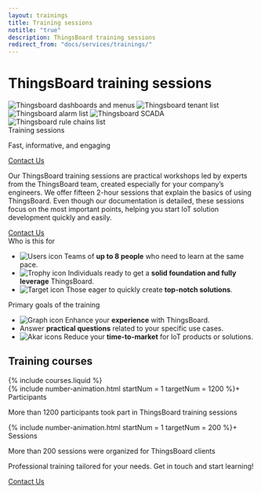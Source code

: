 ```yaml
---
layout: trainings
title: Training sessions
notitle: "true"
description: ThingsBoard training sessions
redirect_from: "docs/services/trainings/"
---
```



<div class="trainings">
    <div class="trainings-hero trainings-wrapper">
        <div class="trainings-hero-top">
            <h1 class="trainings-h1">ThingsBoard training sessions</h1>
            <div class="trainings-hero-top-images">
                <img src="/images/trainings/thingsboard-home-page.png" class="trainings-hero-image" alt="Thingsboard dashboards and menus">
                <img src="/images/trainings/thingsboard-tenant-list.png" class="trainings-hero-image-2" alt="Thingsboard tenant list">
                <img src="/images/trainings/thingsboard-alarm-list.png" class="trainings-hero-image-3" alt="Thingsboard alarm list">
                <img src="/images/trainings/thingsboard-scada-example.png" class="trainings-hero-image-4" alt="Thingsboard SCADA">
                <img src="/images/trainings/thingsboard-rule-chains-list.png" class="trainings-hero-image-5" alt="Thingsboard rule chains list">
            </div>
        </div>
        <div class="trainings-contact">
            <div class="contact">
                <div class="contact-label">
                    <span class="course-name">Training sessions</span>
                    <p>Fast, informative, and engaging</p>
                </div>
                <a class="contact-us-button" href="/docs/contact-us/?subject=Training">Contact Us</a>
            </div>
            <p class="contact-text">
                Our ThingsBoard training sessions are practical workshops led by experts from the ThingsBoard team, created especially for your company’s engineers. We offer fifteen 2-hour sessions that explain the basics of using ThingsBoard. Even though our documentation is detailed, these sessions focus on the most important points, helping you start IoT solution development quickly and easily.
            </p>
            <a class="contact-us-button contact-us-button-hidden" href="/docs/contact-us/?subject=Training">Contact Us</a>
        </div>
    </div>
    <div class="trainings-cards">
        <div class="trainings-wrapper">
            <div class="trainings-cards-wrapper">
                <div class="trainings-card">
                    <span class="course-name">Who is this for</span>
                    <ul>
                        <li>
                            <img src="/images/trainings/icon_people.svg" alt="Users icon">
                            <span>Teams of <b>up to 8 people</b> who need to learn at the same pace.</span>
                        </li>
                        <li>
                            <img src="/images/trainings/icon_trophy.svg" alt="Trophy icon">
                            <span>Individuals ready to get a <b>solid foundation and fully leverage</b> ThingsBoard.</span>
                        </li>
                        <li>
                            <img src="/images/trainings/icon_target-line.svg" alt="Target icon">
                            <span>Those eager to quickly create <b>top-notch solutions</b>.</span>
                        </li>
                    </ul>
                </div>       
                <div class="trainings-card">
                    <span class="course-name">Primary goals of the training</span>
                    <ul>
                        <li>
                            <img src="/images/trainings/icon_arrow-growth.svg" alt="Graph icon">
                            <span>Enhance your <b>experience</b> with ThingsBoard. </span>
                        </li>
                        <li>
                            <i class="far fa-question-circle fa-lg" style="color: #2A7DEC"></i>
                            <span>Answer <b>practical questions</b> related to your specific use cases. </span>
                        </li>
                        <li>
                            <img src="/images/trainings/akar-icons_reduce.svg" alt="Akar icons">
                            <span>Reduce your <b>time-to-market</b> for IoT products or solutions.</span>
                        </li>
                    </ul>
                </div>
            </div>
        </div>
    </div>
    <div class="courses">
        <div class="trainings-wrapper">
            <h2 class="trainings-h2">Training courses</h2>
            {% include courses.liquid %}
        </div>
    </div>
    <div class="trainings-cards trainings-cards-bottom">
        <div class="trainings-bottom trainings-wrapper">
            <div class="trainings-cards-wrapper">
                <div class="trainings-card">
                    <span class="trainings-card-icon">
                        <i class="fas fa-users fa-5x" style="color: #2A7DEC"></i>
                    </span>
                    <div class="trainings-card-title-text">
                        <span class="trainings-card-title" style="display: flex">
                            {% include number-animation.html startNum = 1 targetNum = 1200 %}+
                        </span>
                        <span class="trainings-card-subtitle">Participants</span>
                    </div>
                    <p class="trainings-card-text">More than 1200 participants took part in ThingsBoard training sessions</p>
                </div>       
                <div class="trainings-card">
                    <div class="trainings-card-icon">
                        <i class="fas fa-comments fa-5x" style="color: #2A7DEC"></i>
                    </div>
                    <div class="trainings-card-title-text">
                        <span class="trainings-card-title" style="display: flex">
                            {% include number-animation.html startNum = 1 targetNum = 200 %}+
                        </span>
                        <span class="trainings-card-subtitle">Sessions</span>
                    </div>
                    <p class="trainings-card-text">More than 200 sessions were organized for ThingsBoard clients</p>
                </div>    
            </div>    
            <div class="trainings-card-contact-us">
                <p>
                    Professional training tailored for your needs. Get in touch and start learning!
                </p>
                <a class="contact-us-button" href="/docs/contact-us/?subject=Training">Contact Us</a>
            </div>
        </div>
    </div>
</div>


